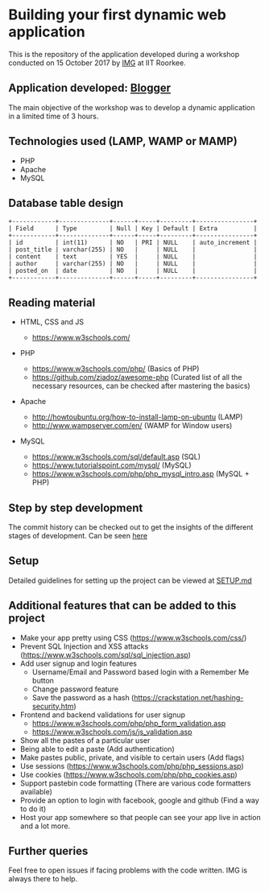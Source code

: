 # Building your first dynamic web application

This is the repository of the application developed during a workshop conducted on 15 October 2017 by [IMG](http://img.channeli.in) at IIT Roorkee.

## Application developed: [Blogger](https://www.blogger.com/about)
The main objective of the workshop was to develop a dynamic application in a limited time of 3 hours.

## Technologies used (LAMP, WAMP or MAMP)
* PHP
* Apache
* MySQL

## Database table design
```
+------------+--------------+------+-----+---------+----------------+
| Field      | Type         | Null | Key | Default | Extra          |
+------------+--------------+------+-----+---------+----------------+
| id         | int(11)      | NO   | PRI | NULL    | auto_increment |
| post_title | varchar(255) | NO   |     | NULL    |                |
| content    | text         | YES  |     | NULL    |                |
| author     | varchar(255) | NO   |     | NULL    |                |
| posted_on  | date         | NO   |     | NULL    |                |
+------------+--------------+------+-----+---------+----------------+

```

## Reading material
* HTML, CSS and JS
  * https://www.w3schools.com/

* PHP
  * https://www.w3schools.com/php/ (Basics of PHP)
  * https://github.com/ziadoz/awesome-php (Curated list of all the necessary resources, can be checked after mastering the basics)

* Apache
  * http://howtoubuntu.org/how-to-install-lamp-on-ubuntu (LAMP)
  * http://www.wampserver.com/en/ (WAMP for Window users)
  
* MySQL
  * https://www.w3schools.com/sql/default.asp (SQL)
  * https://www.tutorialspoint.com/mysql/ (MySQL)
  * https://www.w3schools.com/php/php_mysql_intro.asp (MySQL + PHP)

## Step by step development
The commit history can be checked out to get the insights of the different stages of development. Can be seen [here](https://github.com/IMGIITRoorkee/workshop2017/commits)

## Setup
Detailed guidelines for setting up the project can be viewed at [SETUP.md](https://github.com/IMGIITRoorkee/workshop2018/blob/master/SETUP.md)

## Additional features that can be added to this project
* Make your app pretty using CSS (https://www.w3schools.com/css/)
* Prevent SQL Injection and XSS attacks (https://www.w3schools.com/sql/sql_injection.asp)
* Add user signup and login features
  * Username/Email and Password based login with a Remember Me button
  * Change password feature
  * Save the password as a hash (https://crackstation.net/hashing-security.htm)
* Frontend and backend validations for user signup
  * https://www.w3schools.com/php/php_form_validation.asp
  * https://www.w3schools.com/js/js_validation.asp
* Show all the pastes of a particular user
* Being able to edit a paste (Add authentication)
* Make pastes public, private, and visible to certain users (Add flags)
* Use sessions (https://www.w3schools.com/php/php_sessions.asp)
* Use cookies (https://www.w3schools.com/php/php_cookies.asp)
* Support pastebin code formatting (There are various code formatters available)
* Provide an option to login with facebook, google and github (Find a way to do it)
* Host your app somewhere so that people can see your app live in action
and a lot more.

## Further queries
Feel free to open issues if facing problems with the code written. IMG is always there to help.
